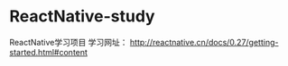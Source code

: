 # ReactNative-study
ReactNative学习项目
学习网址：
http://reactnative.cn/docs/0.27/getting-started.html#content
